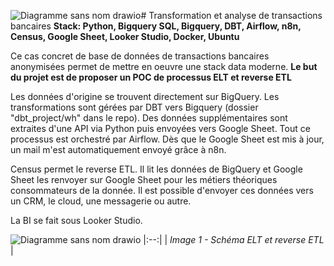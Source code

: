 ![Diagramme sans nom drawio](https://github.com/user-attachments/assets/e4c15486-51a7-4c6b-8646-8259b60a55fe)# Transformation et analyse de transactions bancaires
**Stack: Python, Bigquery SQL, Bigquery, DBT, Airflow, n8n, Census, Google Sheet, Looker Studio, Docker, Ubuntu**

Ce cas concret de base de données de transactions bancaires anonymisées permet de mettre en oeuvre une stack data moderne.
**Le but du projet est de proposer un POC de processus ELT et reverse ETL**

Les données d'origine se trouvent directement sur BigQuery.
Les transformations sont gérées par DBT vers Bigquery (dossier "dbt_project/wh" dans le repo).
Des données supplémentaires sont extraites d'une API via Python puis envoyées vers Google Sheet.
Tout ce processus est orchestré par Airflow.
Dès que le Google Sheet est mis à jour, un mail m'est automatiquement envoyé grâce à n8n.

Census permet le reverse ETL.
Il lit les données de BigQuery et Google Sheet les renvoyer sur Google Sheet pour les métiers théoriques consommateurs de la donnée.
Il est possible d'envoyer ces données vers un CRM, le cloud, une messagerie ou autre.

La BI se fait sous Looker Studio.

![Diagramme sans nom drawio](https://github.com/user-attachments/assets/3e3502bf-378b-47dc-b6eb-ed18776b3488)
|:--:|
| *Image 1 - Schéma ELT et reverse ETL* |

